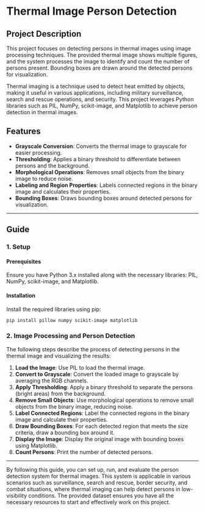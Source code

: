 # Thermal Image Person Detection

## Project Description

This project focuses on detecting persons in thermal images using image processing techniques. The provided thermal image shows multiple figures, and the system processes the image to identify and count the number of persons present. Bounding boxes are drawn around the detected persons for visualization.

Thermal imaging is a technique used to detect heat emitted by objects, making it useful in various applications, including military surveillance, search and rescue operations, and security. This project leverages Python libraries such as PIL, NumPy, scikit-image, and Matplotlib to achieve person detection in thermal images.

## Features

- **Grayscale Conversion**: Converts the thermal image to grayscale for easier processing.
- **Thresholding**: Applies a binary threshold to differentiate between persons and the background.
- **Morphological Operations**: Removes small objects from the binary image to reduce noise.
- **Labeling and Region Properties**: Labels connected regions in the binary image and calculates their properties.
- **Bounding Boxes**: Draws bounding boxes around detected persons for visualization.

---

## Guide

### 1. Setup

#### Prerequisites

Ensure you have Python 3.x installed along with the necessary libraries: PIL, NumPy, scikit-image, and Matplotlib.

#### Installation

Install the required libraries using pip:

```bash
pip install pillow numpy scikit-image matplotlib
```

### 2. Image Processing and Person Detection

The following steps describe the process of detecting persons in the thermal image and visualizing the results:

1. **Load the Image**: Use PIL to load the thermal image.
2. **Convert to Grayscale**: Convert the loaded image to grayscale by averaging the RGB channels.
3. **Apply Thresholding**: Apply a binary threshold to separate the persons (bright areas) from the background.
4. **Remove Small Objects**: Use morphological operations to remove small objects from the binary image, reducing noise.
5. **Label Connected Regions**: Label the connected regions in the binary image and calculate their properties.
6. **Draw Bounding Boxes**: For each detected region that meets the size criteria, draw a bounding box around it.
7. **Display the Image**: Display the original image with bounding boxes using Matplotlib.
8. **Count Persons**: Print the number of detected persons.

---

By following this guide, you can set up, run, and evaluate the person detection system for thermal images. This system is applicable in various scenarios such as surveillance, search and rescue, border security, and combat situations, where thermal imaging can help detect persons in low-visibility conditions. The provided dataset ensures you have all the necessary resources to start and effectively work on this project.
